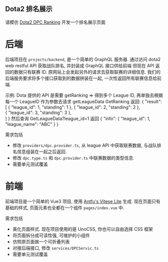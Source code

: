 Dota2 排名展示
------------------

请模仿 [Dota2 DPC Ranking](https://www.dota2.com/esports/ti11/tistandings) 开发一个排名展示页面

# 后端
后端项目在 `projects/backend`, 是一个简单的 GraphQL 服务器. 通过访问 dota2 web restful API 获取战队排名, 并封装成 GraphQL 接口供给前端
但现在 API 返回的数据只有联赛 ID. 原网站上会发起另外的请求去获取联赛的详细信息. 我们的后端服务要求将多个接口获取到的数据拼装在一起, 一次性返回所有联赛信息给前端.

示例: Dota 提供的 API 是需要 getRanking => 得到多个 League ID, 再单独去根据每一个 LeagueID 作为参数去请求 getLeagueData
     GetRanking 返回: { 
         "result": [
           { "league_id": 1, "standing": 1 },
           { "league_id": 2, "standing": 2 },  
           { "league_id": 3, "standing": 3 },  
         ] }
     然后查询 GetLeagueData?league_id=1 
     返回 {
            "info": {
                "league_id": 1,
                "league_name": "ABC"
            }
         }
      


需求包括

- 修改 `providers/dpc.provider.ts`, 从 league API 中获取联赛数据, 与战队排名信息组装在一起之后返回.
- 修改 `dpc.type.ts` 和 `dpc.provider.ts` 中联赛数据的类型信息.
- 需要单元测试覆盖

# 前端
前端项目是一个简单的 Vue3 项目, 使用 [Antfu's Vitese Lite](https://github.com/antfu/vitesse-lite) 生成.
 现在页面只有基础的样式, 页面元素也全都在一个组件 `pages/index.vue` 中.

需求包括

- 美化页面样式. 现在项目使用的是 UnoCSS, 你也可以自由选择 CSS 框架
- 将页面拆分成可读性强, 可维护的小组件
- 仿照原页面做一个可折叠列表
- 对接后端接口, 修改 `services/DPCServic.ts` 
- 需要单元测试覆盖


